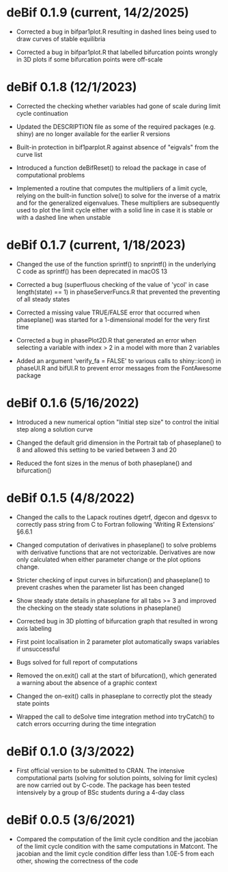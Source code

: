 # deBif 0.1.9 (current, 14/2/2025)

* Corrected a bug in bifpar1plot.R resulting in dashed lines being used to draw curves of stable equilibria

* Corrected a bug in bifpar1plot.R that labelled bifurcation points wrongly in 3D plots if some bifurcation points were off-scale

# deBif 0.1.8 (12/1/2023)

* Corrected the checking whether variables had gone of scale during limit cycle continuation

* Updated the DESCRIPTION file as some of the required packages (e.g. shiny) are no longer available for the earlier R versions

* Built-in protection in bif1parplot.R against absence of "eigvals" from the curve list

* Introduced a function deBifReset() to reload the package in case of computational problems

* Implemented a routine that computes the multipliers of a limit cycle, relying on the built-in function solve() to solve for the inverse of a matrix and for the generalized eigenvalues. These multipliers are subsequently used to plot the limit cycle either with a solid line in case it is stable or with a dashed line when unstable

# deBif 0.1.7 (current, 1/18/2023)

* Changed the use of the function sprintf() to snprintf() in the underlying C code as sprintf() has been deprecated in macOS 13

* Corrected a bug (superfluous checking of the value of 'ycol' in case length(state) == 1) in phaseServerFuncs.R that prevented the preventing of all steady states

* Corrected a missing value TRUE/FALSE error that occurred when phaseplane() was started for a 1-dimensional model for the very first time 

* Corrected a bug in phasePlot2D.R that generated an error when selecting a variable with index > 2 in a model with more than 2 variables

* Added an argument 'verify_fa = FALSE' to various calls to shiny::icon() in phaseUI.R and bifUI.R to prevent error messages from the FontAwesome package

# deBif 0.1.6 (5/16/2022)

* Introduced a new numerical option "Initial step size" to control the initial step along a solution curve

* Changed the default grid dimension in the Portrait tab of phaseplane() to 8 and allowed this setting to be varied between 3 and 20

* Reduced the font sizes in the menus of both phaseplane() and bifurcation()

# deBif 0.1.5 (4/8/2022)

* Changed the calls to the Lapack routines dgetrf, dgecon and dgesvx to correctly pass string from C to Fortran following ‘Writing R Extensions’ §6.6.1

* Changed computation of derivatives in phaseplane() to solve problems with derivative functions that are not vectorizable. Derivatives are now only calculated when either parameter change or the plot options change.

* Stricter checking of input curves in bifurcation() and phaseplane() to prevent crashes when the parameter list has been changed

* Show steady state details in phaseplane for all tabs >= 3 and improved the checking on the steady state solutions in phaseplane()

* Corrected bug in 3D plotting of bifurcation graph that resulted in wrong axis labeling

* First point localisation in 2 parameter plot automatically swaps variables if unsuccessful

* Bugs solved for full report of computations

* Removed the on.exit() call at the start of bifurcation(), which generated a warning about the absence of a graphic context

* Changed the on-exit() calls in phaseplane to correctly plot the steady state points

* Wrapped the call to deSolve time integration method into tryCatch() to catch errors occurring during the time integration 

# deBif 0.1.0 (3/3/2022)

* First official version to be submitted to CRAN. The intensive computational parts (solving for solution points, solving for limit cycles) 
are now carried out by C-code. The package has been tested intensively by a group of BSc students during a 4-day class 

# deBif 0.0.5 (3/6/2021)

* Compared the computation of the limit cycle condition and the jacobian of the limit cycle condition with the same computations in Matcont. The jacobian and the limit cycle condition differ less than 1.0E-5 from each other, showing the correctness of the code 




